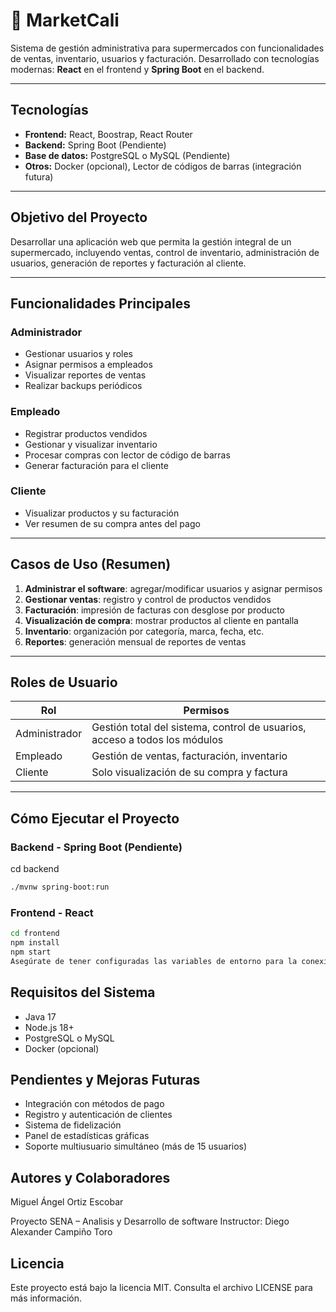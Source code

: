 # 🛒 MarketCali

Sistema de gestión administrativa para supermercados con funcionalidades de ventas, inventario, usuarios y facturación. Desarrollado con tecnologías modernas: **React** en el frontend y **Spring Boot** en el backend.

---

## Tecnologías

- **Frontend:** React, Boostrap, React Router
- **Backend:** Spring Boot (Pendiente)
- **Base de datos:** PostgreSQL o MySQL (Pendiente)
- **Otros:** Docker (opcional), Lector de códigos de barras (integración futura)

---

## Objetivo del Proyecto

Desarrollar una aplicación web que permita la gestión integral de un supermercado, incluyendo ventas, control de inventario, administración de usuarios, generación de reportes y facturación al cliente.

---

##  Funcionalidades Principales

### Administrador

- Gestionar usuarios y roles
- Asignar permisos a empleados
- Visualizar reportes de ventas
- Realizar backups periódicos

### Empleado

- Registrar productos vendidos
- Gestionar y visualizar inventario
- Procesar compras con lector de código de barras
- Generar facturación para el cliente

### Cliente

- Visualizar productos y su facturación
- Ver resumen de su compra antes del pago

---

## Casos de Uso (Resumen)

1. **Administrar el software**: agregar/modificar usuarios y asignar permisos
2. **Gestionar ventas**: registro y control de productos vendidos
3. **Facturación**: impresión de facturas con desglose por producto
4. **Visualización de compra**: mostrar productos al cliente en pantalla
5. **Inventario**: organización por categoría, marca, fecha, etc.
6. **Reportes**: generación mensual de reportes de ventas

---

## Roles de Usuario

| Rol           | Permisos                                                                   |
| ------------- | -------------------------------------------------------------------------- |
| Administrador | Gestión total del sistema, control de usuarios, acceso a todos los módulos |
| Empleado      | Gestión de ventas, facturación, inventario                                 |
| Cliente       | Solo visualización de su compra y factura                                  |

---

## Cómo Ejecutar el Proyecto

### Backend - Spring Boot (Pendiente)

cd backend

```bash
./mvnw spring-boot:run
```

### Frontend - React

```bash
cd frontend
npm install
npm start
Asegúrate de tener configuradas las variables de entorno para la conexión a la base de datos y las APIs.
```

## Requisitos del Sistema

- Java 17
- Node.js 18+
- PostgreSQL o MySQL
- Docker (opcional)

## Pendientes y Mejoras Futuras

- Integración con métodos de pago
- Registro y autenticación de clientes
- Sistema de fidelización
- Panel de estadísticas gráficas
- Soporte multiusuario simultáneo (más de 15 usuarios)

## Autores y Colaboradores
Miguel Ángel Ortiz Escobar

Proyecto SENA – Analisis y Desarrollo de software 
Instructor: Diego Alexander Campiño Toro

## Licencia
Este proyecto está bajo la licencia MIT. Consulta el archivo LICENSE para más información.

```
